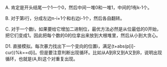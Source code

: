 A. 肯定是开头结尾一个1一个0，然后中间一堆0和一堆1，中间的1有k-1个。

B. 对于第i行，分成左边n-i+1个和右边i-1个，然后各自翻转。

C. 对于一个数i，如果要给它增加二进制位，最优方法必然是从位最低的0开始，把它们变成1。因此把每个数的0的位拿出来放到大根堆里，然后从小到大贪心。

D1. 直接模拟。每次暴力找出下一个变向的位置i，满足(t+abs(p[i]-cur))%k==d[i]。但是要注意判断出现循环。比如从A到B又到A又到B，说明出现循环，也就是(A,B)这个对重复出现。
